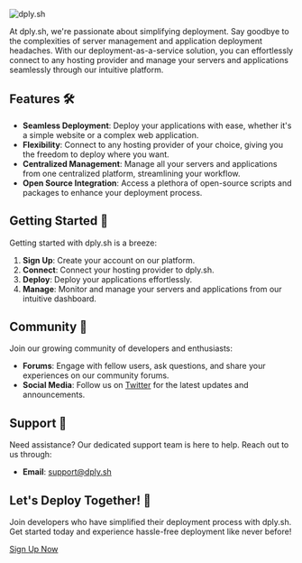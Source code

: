![dply.sh](https://i.imgur.com/O0zq183.jpeg "dply.sh")

At dply.sh, we're passionate about simplifying deployment. Say goodbye to the complexities of server management and application deployment headaches. With our deployment-as-a-service solution, you can effortlessly connect to any hosting provider and manage your servers and applications seamlessly through our intuitive platform.

## Features 🛠️

- **Seamless Deployment**: Deploy your applications with ease, whether it's a simple website or a complex web application.
- **Flexibility**: Connect to any hosting provider of your choice, giving you the freedom to deploy where you want.
- **Centralized Management**: Manage all your servers and applications from one centralized platform, streamlining your workflow.
- **Open Source Integration**: Access a plethora of open-source scripts and packages to enhance your deployment process.

## Getting Started 🚀

Getting started with dply.sh is a breeze:

1. **Sign Up**: Create your account on our platform.
2. **Connect**: Connect your hosting provider to dply.sh.
3. **Deploy**: Deploy your applications effortlessly.
4. **Manage**: Monitor and manage your servers and applications from our intuitive dashboard.

## Community 🤝

Join our growing community of developers and enthusiasts:

- **Forums**: Engage with fellow users, ask questions, and share your experiences on our community forums.
- **Social Media**: Follow us on [Twitter](https://twitter.com/dplysh) for the latest updates and announcements.

## Support 💬

Need assistance? Our dedicated support team is here to help. Reach out to us through:

- **Email**: support@dply.sh

## Let's Deploy Together! 🚀

Join developers who have simplified their deployment process with dply.sh. Get started today and experience hassle-free deployment like never before!

[Sign Up Now](https://dply.sh/)
